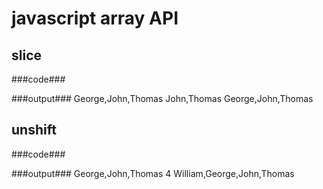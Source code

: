 javascript array API
====================

slice
-----

###code###
<script type="text/javascript">
var arr = new Array(3);
arr[0] = "George";
arr[1] = "John";
arr[2] = "Thomas";
document.write(arr + "<br />");
document.write(arr.slice(1) + "<br />");
document.write(arr);
</script>

###output###
George,John,Thomas
John,Thomas
George,John,Thomas


unshift
-----

###code###
<script type="text/javascript">

var arr = new Array()
arr[0] = "George"
arr[1] = "John"
arr[2] = "Thomas"

document.write(arr + "<br />")
document.write(arr.unshift("William") + "<br />")
document.write(arr)

</script>

###output###
George,John,Thomas
4
William,George,John,Thomas